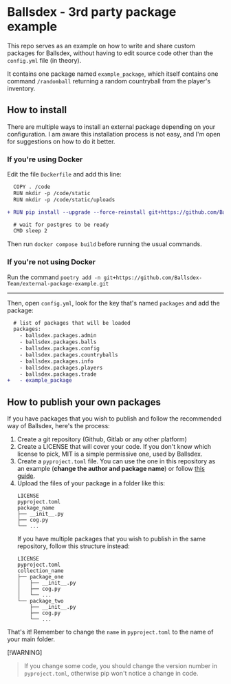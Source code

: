 # Ballsdex - 3rd party package example

This repo serves as an example on how to write and share custom packages for
Ballsdex, without having to edit source code other than the `config.yml`
file (in theory).

It contains one package named `example_package`, which itself contains
one command `/randomball` returning a random countryball from the player's
inventory.

## How to install

There are multiple ways to install an external package depending on your
configuration. I am aware this installation process is not easy, and
I'm open for suggestions on how to do it better.

### If you're using Docker

Edit the file `Dockerfile` and add this line:

```diff
  COPY . /code
  RUN mkdir -p /code/static
  RUN mkdir -p /code/static/uploads

+ RUN pip install --upgrade --force-reinstall git+https://github.com/Ballsdex-Team/external-package-example.git

  # wait for postgres to be ready
  CMD sleep 2
```

Then run `docker compose build` before running the usual commands.

### If you're not using Docker

Run the command `poetry add -n git+https://github.com/Ballsdex-Team/external-package-example.git`

----

Then, open `config.yml`, look for the key that's named `packages` and
add the package:

```diff
  # list of packages that will be loaded
  packages:
    - ballsdex.packages.admin
    - ballsdex.packages.balls
    - ballsdex.packages.config
    - ballsdex.packages.countryballs
    - ballsdex.packages.info
    - ballsdex.packages.players
    - ballsdex.packages.trade
+   - example_package
```

## How to publish your own packages

If you have packages that you wish to publish and follow
the recommended way of Ballsdex, here's the process:

1. Create a git repository (Github, Gitlab or any other platform)
2. Create a LICENSE that will cover your code. If you don't know which license to pick, MIT is a simple permissive one, used by Ballsdex.
3. Create a `pyproject.toml` file. You can use the one in this repository as an example (**change the author and package name**) or follow [this guide](https://packaging.python.org/en/latest/tutorials/packaging-projects/).
4. Upload the files of your package in a folder like this:
   ```
   LICENSE
   pyproject.toml
   package_name
   ├── __init__.py
   ├── cog.py
   └── ...
   ```
   If you have multiple packages that you wish to publish in the same repository, follow this structure instead:
   ```
   LICENSE
   pyproject.toml
   collection_name
   ├── package_one
   │   ├── __init__.py
   │   ├── cog.py
   │   └── ...
   └── package_two
       ├── __init__.py
       ├── cog.py
       └── ...
   ```

That's it! Remember to change the `name` in `pyproject.toml` to the name of your main folder.

[!WARNING]
> If you change some code, you should change the version number in `pyproject.toml`, otherwise pip won't notice a change in code.
